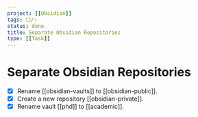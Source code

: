 ```yaml
---
project: [[Obsidian]]
tags: ⬜/✨
status: done
title: Separate Obsidian Repositories
type: [[Task]]
---
```


# Separate Obsidian Repositories

- [x] Rename [[obsidian-vaults]] to [[obsidian-public]].
- [x] Create a new repository [[obsidian-private]].
- [x] Rename vault [[phd]] to [[academic]].